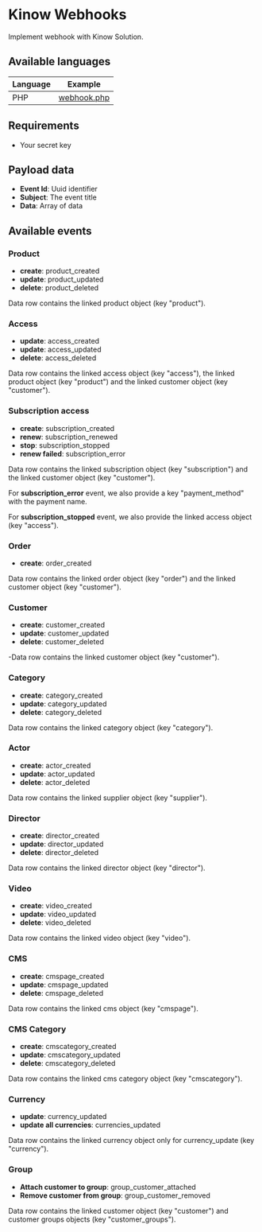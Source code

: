 # Kinow Webhooks

Implement webhook with Kinow Solution.

## Available languages

| Language  | Example  |
|---|---|
| PHP  |  [webhook.php](examples/webhook.php) |


## Requirements

- Your secret key

## Payload data

- **Event Id**: Uuid identifier
- **Subject**: The event title
- **Data**: Array of data

## Available events

### Product

- **create**: product_created
- **update**: product_updated
- **delete**: product_deleted

Data row contains the linked product object (key "product").

### Access

- **update**: access_created
- **update**: access_updated
- **delete**: access_deleted

Data row contains the linked access object (key "access"), the linked product object (key "product") and the linked customer object (key "customer").

### Subscription access

- **create**: subscription_created
- **renew**: subscription_renewed
- **stop**: subscription_stopped
- **renew failed**: subscription_error

Data row contains the linked subscription object (key "subscription") and the linked customer object (key "customer").

For **subscription_error** event, we also provide a key "payment_method" with the payment name.

For **subscription_stopped** event, we also provide the linked access object (key "access").

### Order

- **create**: order_created

Data row contains the linked order object (key "order") and the linked customer object (key "customer").

### Customer

- **create**: customer_created
- **update**: customer_updated
- **delete**: customer_deleted

-Data row contains the linked customer object (key "customer").

### Category

- **create**: category_created
- **update**: category_updated
- **delete**: category_deleted

Data row contains the linked category object (key "category").

### Actor

- **create**: actor_created
- **update**: actor_updated
- **delete**: actor_deleted

Data row contains the linked supplier object (key "supplier").


### Director

- **create**: director_created
- **update**: director_updated
- **delete**: director_deleted

Data row contains the linked director object (key "director").

### Video

- **create**: video_created
- **update**: video_updated
- **delete**: video_deleted

Data row contains the linked video object (key "video").

### CMS
- **create**: cmspage_created
- **update**: cmspage_updated
- **delete**: cmspage_deleted

Data row contains the linked cms object (key "cmspage").

### CMS Category
- **create**: cmscategory_created
- **update**: cmscategory_updated
- **delete**: cmscategory_deleted

Data row contains the linked cms category object (key "cmscategory").

### Currency
- **update**: currency_updated
- **update all currencies**: currencies_updated

Data row contains the linked currency object only for currency_update (key "currency").

### Group
- **Attach customer to group**: group_customer_attached
- **Remove customer from group**: group_customer_removed

Data row contains the linked customer object (key "customer") and customer groups objects  (key "customer_groups").
